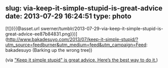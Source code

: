 slug: via-keep-it-simple-stupid-is-great-advice
date: 2013-07-29 16:24:51
type: photo
---

[![]({{@asset.url swerner/tumblr/2013-07-29-via-keep-it-simple-stupid-is-great-advice-ee87b84831.png}})](http://www.bakadesuyo.com/2013/07/keep-it-simple-stupid/?utm_source=feedburner&utm_medium=feed&utm_campaign=Feed: bakadesuyo (Barking up the wrong tree))

(via ["Keep it simple stupid" is great advice. Here’s the best way to do it.](http://www.bakadesuyo.com/2013/07/keep-it-simple-stupid/))
